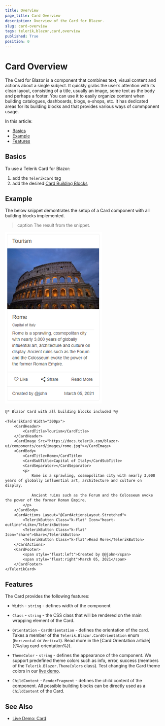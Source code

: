 ```yaml
---
title: Overview
page_title: Card Overview
description: Overview of the Card for Blazor.
slug: card-overview
tags: telerik,blazor,card,overview
published: True
position: 0
---
```



# Card Overview

The Card for Blazor is a component that combines text, visual content and actions about a single subject. It quickly grabs the user’s attention with its clean layout, consisting of a title, usually an image, some text as the body and perhaps a footer. You can use it to easily organize content when building catalogues, dashboards, blogs, e-shops, etc. It has dedicated areas for its building blocks and that provides various ways of commponent usage.

In this article:
   * [Basics](#basics) 
   * [Example](#example)
   * [Features](#features)

## Basics

To use a Telerik Card for Blazor:

1. add the `TelerikCard` tag
1. add the desired [Card Building Blocks](#card-building-blocks)


## Example 

The below snippet demontrates the setup of a Card component with all building blocks implemented.

>caption The result from the snippet.

![Card component](images/overview-card-example.png)

````CSHTML
@* Blazor Card with all building blocks included *@

<TelerikCard Width="300px">
    <CardHeader>
        <CardTitle>Tourism</CardTitle>
    </CardHeader>
    <CardImage Src="https://docs.telerik.com/blazor-ui/components/card/images/rome.jpg"></CardImage>
    <CardBody>
        <CardTitle>Rome</CardTitle>
        <CardSubTitle>Capital of Italy</CardSubTitle>
        <CardSeparator></CardSeparator>
        <p>
            Rome is a sprawling, cosmopolitan city with nearly 3,000 years of globally influential art, architecture and culture on display.

            Ancient ruins such as the Forum and the Colosseum evoke the power of the former Roman Empire.
        </p>
    </CardBody>
    <CardActions Layout="@CardActionsLayout.Stretched">
        <TelerikButton Class="k-flat" Icon="heart-outline">Like</TelerikButton>
        <TelerikButton Class="k-flat" Icon="share">Share</TelerikButton>
        <TelerikButton Class="k-flat">Read More</TelerikButton>
    </CardActions>
    <CardFooter>
        <span style="float:left">Created by @@john</span>
        <span style="float:right">March 05, 2021</span>
    </CardFooter>
</TelerikCard>
````

## Features

The Card provides the following features:

* `Width` - `string` - defines width of the component

* `Class` - `string` - the CSS class that will be rendered on the main wrapping element of the Card.

* `Orientation` - `CardOrientation` - defines the orientation of the card. Takes a member of the `Telerik.Blazor.CardOrientation` enum (`Horizontal` or `Vertical`). Read more in the [Card Orientation article]({%slug card-orientation%}).

* `ThemeColor` - `string` - defines the appearance of the component. We support predefined theme colors such as info, error, success (members of the `Telerik.Blazor.ThemeColors` class). Test changing the Card theme colors in our [live demo](https://demos.telerik.com/blazor-ui/card/appearance).

* `ChildContent` - `RenderFragment` - defines the child content of the component. All possible building blocks can be directly used as a `ChildContent` of the Card.


## See Also

  * [Live Demo: Card](https://demos.telerik.com/blazor-ui/card/overview)